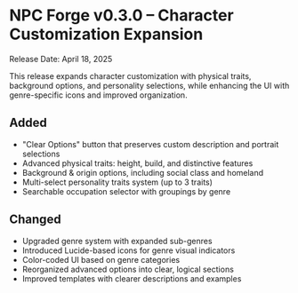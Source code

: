 # NPC Forge v0.3.0 – Character Customization Expansion

Release Date: April 18, 2025

This release expands character customization with physical traits, background options, and personality selections, while enhancing the UI with genre-specific icons and improved organization.

## Added
- "Clear Options" button that preserves custom description and portrait selections
- Advanced physical traits: height, build, and distinctive features
- Background & origin options, including social class and homeland
- Multi-select personality traits system (up to 3 traits)
- Searchable occupation selector with groupings by genre

## Changed
- Upgraded genre system with expanded sub-genres
- Introduced Lucide-based icons for genre visual indicators
- Color-coded UI based on genre categories
- Reorganized advanced options into clear, logical sections
- Improved templates with clearer descriptions and examples